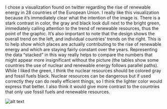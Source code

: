 I chose a visualization found on twitter regarding the rise of renewable energy in 28 countries of the European Union. I really like this visualization because it’s immediately clear what the intention of the image is. There is a stark contrast in color, the gray and black look dull next to the bright green, immediately calling attention to the trend of renewable resources, thus the point of the graphic. It’s also important to note that the design shows the overall trend on the left, and individual countries’ trends on the right. This is to help show which places are actually contributing to the rise of renewable energy and which are staying fairly constant over the years.
	Representing the data “stacked” in this way really helps to compare the numbers that might appear more insignificant without the picture (the tables show some countries the use of nuclear and renewable energy follows parallel paths). While I liked the green, I think the nuclear resources should be colored gray and fossil fuels black. Nuclear resources can be dangerous but if used correctly they can do really efficient things, so I think the lighter color would express that better. I also think it would give more contrast to the countries that only use fossil fuels and renewable resources.
	
![alt text](https://github.com/geacquista/reflections/blob/main/EtJo9zXWMAIyrQJ.jpg?raw=true)

	
	

